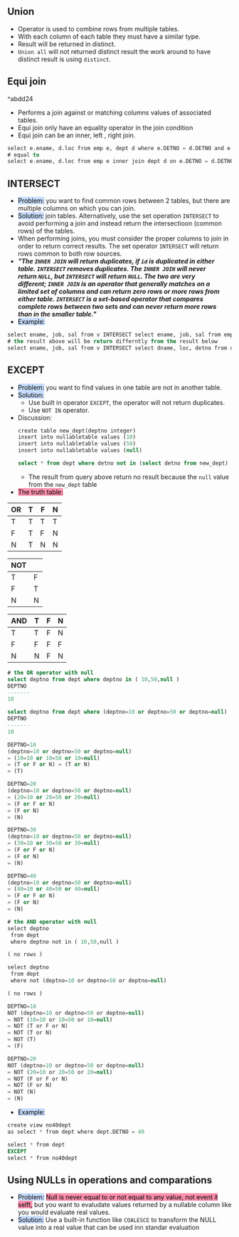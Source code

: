 ## Union
- Operator is used to combine rows from multiple tables.
- With each column of each table they must have a similar type.
- Result will be returned in distinct.
- `Union all` will not returned distinct result the work around to have distinct result is using `distinct`.
## Equi join
^abdd24
- Performs a join against or matching columns values of associated tables.
- Equi join only have an equality operator in the join condition
- Equi join can be an inner, left , right  join.
```sql
select e.ename, d.loc from emp e, dept d where e.DETNO = d.DETNO and e.DETNO = 10
# equal to
select e.ename, d.loc from emp e inner join dept d on e.DETNO = d.DETNO and e.DETNO = 10
```
## INTERSECT 
- <mark style="background: #ADCCFFA6;">Problem:</mark> you want to find common rows between 2 tables, but there are multiple columns on which you can join.
- <mark style="background: #ADCCFFA6;">Solution:</mark> join tables. Alternatively, use the set operation `INTERSECT` to avoid performing a join and instead return the intersectioon (common rows) of the tables.
- When performing joins, you must consider the proper columns to join in order to return correct results. The set operator `INTERSECT` will return rows common to both row sources.
- ***"The `INNER JOIN` will return duplicates, if `id` is duplicated in either table. `INTERSECT` removes duplicates. The `INNER JOIN` will never return `NULL`, but `INTERSECT` will return `NULL`. The two are very different; `INNER JOIN` is an operator that generally matches on a limited set of columns and can return zero rows or more rows from either table. `INTERSECT` is a set-based operator that compares complete rows between two sets and can never return more rows than in the smaller table."***
- <mark style="background: #ADCCFFA6;">Example:</mark>
```sql
select ename, job, sal from v INTERSECT select ename, job, sal from emp
# the result above will be return differntly from the result below
select ename, job, sal from v INTERSECT select dname, loc, detno from dept
```
## EXCEPT
- <mark style="background: #ADCCFFA6;">Problem:</mark> you want to find values in one table are not in another table.
- <mark style="background: #ADCCFFA6;">Solution:</mark> 
	- Use built in operator `EXCEPT`, the operator will not return duplicates.
	- Use `NOT IN` operator.
- Discussion:
	```sql
	create table new_dept(deptno integer)
	insert into nullabletable values (10)
	insert into nullabletable values (50)
	insert into nullabletable values (null)
	
	select * from dept where detno not in (select detno from new_dept)
	```
	- The result from query above return no result because the `null` value from the `new_dept` table
- <mark style="background: #FF5582A6;">The truth table:</mark>

| OR  | T   | F   | N   |
| --- | --- | --- | --- |
| T   | T   | T   | T   |
| F   | T   | F   | N   |
| N   | T   | N   | N   |

| NOT |     |
| --- | --- |
| T   | F   |
| F   | T   |
| N   | N    |

| AND | T   | F   | N   |
| --- | --- | --- | --- |
| T   | T   | F   | N   |
| F   | F   | F   | F   |
| N   | N   | F   | N    |

```sql
# the OR operator with null
select deptno from dept where deptno in ( 10,50,null ) 
DEPTNO 
------- 
10 

select deptno from dept where (deptno=10 or deptno=50 or deptno=null) 
DEPTNO 
------- 
10

DEPTNO=10 
(deptno=10 or deptno=50 or deptno=null) 
= (10=10 or 10=50 or 10=null) 
= (T or F or N) = (T or N) 
= (T)

DEPTNO=20 
(deptno=10 or deptno=50 or deptno=null) 
= (20=10 or 20=50 or 20=null) 
= (F or F or N) 
= (F or N) 
= (N) 

DEPTNO=30 
(deptno=10 or deptno=50 or deptno=null) 
= (30=10 or 30=50 or 30=null) 
= (F or F or N) 
= (F or N) 
= (N) 

DEPTNO=40 
(deptno=10 or deptno=50 or deptno=null) 
= (40=10 or 40=50 or 40=null) 
= (F or F or N) 
= (F or N) 
= (N)
```

```sql
# the AND operator with null
select deptno
 from dept
 where deptno not in ( 10,50,null )

( no rows )

select deptno
 from dept
 where not (deptno=10 or deptno=50 or deptno=null)

( no rows )

DEPTNO=10
NOT (deptno=10 or deptno=50 or deptno=null)
= NOT (10=10 or 10=50 or 10=null)
= NOT (T or F or N)
= NOT (T or N)
= NOT (T)
= (F)

DEPTNO=20
NOT (deptno=10 or deptno=50 or deptno=null)
= NOT (20=10 or 20=50 or 20=null)
= NOT (F or F or N)
= NOT (F or N)
= NOT (N)
= (N)
```
- <mark style="background: #ADCCFFA6;">Example:</mark>
```sql
create view no40dept
as select * from dept where dept.DETNO = 40

select * from dept
EXCEPT
select * from no40dept
```
## Using NULLs in operations and comparations
- <mark style="background: #ADCCFFA6;">Problem:</mark> <mark style="background: #FF5582A6;">Null is never equal to or not equal to any value, not event it selft,</mark> but you want to evaludate values returned by a nullable column like you would  evaluate real values.
- <mark style="background: #ADCCFFA6;">Solution:</mark> Use a built-in function like `COALESCE` to transform the NULL value into a real value that can be used inn standar evaluation